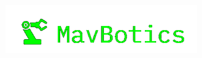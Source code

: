 ![Logo](https://github.com/bugalabaga/mavbotics/blob/e70b1379a17ef701cda4402884f8ce54c1648e9f/images/imageedit_7_7736155145.png)
